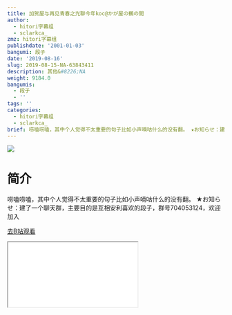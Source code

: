 ```yaml
---
title: 加贺屋与再见青春之光聊今年koc@かが屋の鶴の間
author:
  - hitori字幕组
  - sclarkca_
zmz: hitori字幕组
publishdate: '2001-01-03'
bangumi: 段子
date: '2019-08-16'
slug: 2019-08-15-NA-63843411
description: 其他&#8226;NA
weight: 9184.0
bangumis:
  - 段子
  - ''
tags: ''
categories:
  - hitori字幕组
  - sclarkca_
brief: 唠嗑唠嗑，其中个人觉得不太重要的句子比如小声嘀咕什么的没有翻。 ★お知らせ：建了一个聊天群，主要目的是互相安利喜欢的段子，群号704053124，欢迎加入
---
```

![](https://raw.githubusercontent.com/tcgriffith/owaraisite/master/static/tmpimg/f169a9c9de78dfb536d258f4353aad83453b0904.jpg.480.jpg)
# 简介  
唠嗑唠嗑，其中个人觉得不太重要的句子比如小声嘀咕什么的没有翻。
★お知らせ：建了一个聊天群，主要目的是互相安利喜欢的段子，群号704053124，欢迎加入  

[去B站观看](https://www.bilibili.com/video/av63843411/)
<div class ="resp-container"><iframe class="testiframe" src="//player.bilibili.com/player.html?aid=63843411"", scrolling="no", allowfullscreen="true" > </iframe></div> 
